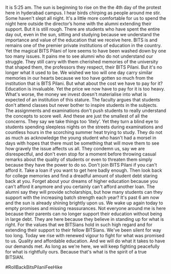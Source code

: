 <!-- TITLE: BITS Fee Hike Protest: Day 4 -->
<!-- SUBTITLE: An opinion editorial by Nikita Mandapati on the ongoing protests against the fee hike -->

It is 5:25 am. The sun is beginning to rise on the the 4th day of the protest here in hyderabad campus. I hear birds chirping as people around me stir. Some haven't slept all night. It's a little more comfortable for us to spend the night here outside the director’s home with the alumni extending their support. But it is still rough. There are students who have spent the entire day out, even in the sun, sitting and studying because we understand the importance and value of the education that we receive here. BITS is and remains one of the premier private institutions of education in the country. Yet the magical BITS Pilani of lore seems to have been washed down by one too many issues. It pains me to see alumni who do not understand our struggle. They still carry with them cherished memories of the university that shaped them, the professors they respect, their BITS Pilani. But it's no longer what it used to be. We wished we too will one day carry similar memories in our hearts because we too have gotten so much from the institution that is BITS Pilani. But what about the cost we have to pay for it? Education is invaluable. Yet the price we now have to pay for it is too heavy. What's worse, the money we invest doesn't materialise into what is expected of an institution of this stature. The faculty argues that students don't attend classes but never bother to inspire students in the subjects. The assignments and examinations don't push students to really understand the concepts to score well. And these are just the smallest of all the concerns. They say we take things too ‘litely’. Yet they turn a blind eye to students spending sleepless nights on the streets during examinations and countless hours in the scorching summer heat trying to study. They do not as much as acknowledge the young student who hasn't had a morsel in days with hopes that there must be something that will move them to see how gravely the issue affects us all. They condemn us, say we are disrespectful, and don't even stop for a moment before throwing casual remarks about the quality of students or even to threaten them simply because they have the power to do so. Don't join BITS Pilani if you can't afford it. Take a loan if you want to get here badly enough. Then look back for college memories and find a dreadful amount of student debt staring back at you. Forget about your dreams of higher education because you can't afford it anymore and you certainly can't afford another loan. The alumni say they will provide scholarships, but how many students can they support with the increasing batch strength each year? It's past 6 am now and the sun is already shining brightly upon us. We wake up again today to empty promises and missing reassurances. Not everyone around me is here because their parents can no longer support their education without being in large debt. They are here because they believe in standing up for what is right. For the values that we BITSians hold in such high regard and for extending their support to their fellow BITSians. We've been silent for way too long. Today we rise with renewed vigour to fight for what was promised to us. Quality and affordable education. And we will do what it takes to have our demands met. As long as we're here, we will keep fighting peacefully for what is rightfully ours. Because that's what is the spirit of a true BITSIAN.

#RollBackBitsPilaniFeeHike